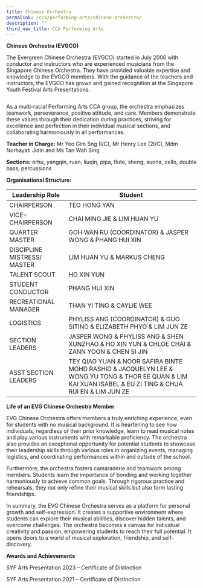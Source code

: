 ```yaml
---
title: Chinese Orchestra
permalink: /cca/performing-arts/chinese-orchestra/
description: ""
third_nav_title: CCA Performing Arts
---
```

**Chinese Orchestra (EVGCO)**

The Evergreen Chinese Orchestra (EVGCO) started in July 2006 with conductor and instructors who are experienced musicians from the Singapore Chinese Orchestra. They have provided valuable expertise and knowledge to the EVGCO members. With the guidance of the teachers and instructors, the EVGCO has grown and gained recognition at the Singapore Youth Festival Arts Presentations.

![]()

As a multi-racial Performing Arts CCA group, the orchestra emphasizes teamwork, perseverance, positive attitude, and care. Members demonstrate these values through their dedication during practices, striving for excellence and perfection in their individual musical sections, and collaborating harmoniously in all performances.

**Teacher in Charge:** Mr Yeo Gim Sng (I/C), Mr Henry Lee (2I/C), Mdm Norhayati Jidin and Ms Tan Wah Sing

 **Sections:** erhu, yangqin, ruan, liuqin, pipa, flute, sheng, suona, cello, double bass, percussions
 
 
 
 **Organisational Structure:**
 
 | Leadership Role | Student                                  |
|---------------------------------|-------------------------------------------------------|
| CHAIRPERSON | TEO HONG YAN                                           |
| VICE-CHAIRPERSON | CHAI MING JIE & LIM HUAN YU                                          |
| QUARTER MASTER | GOH WAN RU (COORDINATOR) & JASPER WONG & PHANG HUI XIN                                            |
| DISCIPLINE MISTRESS/ MASTER          | LIM HUAN YU & MARKUS CHENG                                    |
| TALENT SCOUT                | HO XIN YUN                                     |
| STUDENT CONDUCTOR         | PHANG HUI XIN                                   |
| RECREATIONAL MANAGER                           | THAN YI TING & CAYLIE WEE                    |
| LOGISTICS                 | PHYLISS ANG (COORDINATOR) & GUO SITING & ELIZABETH PHYO & LIM JUN ZE                                    |
| SECTION LEADERS                   | JASPER WONG & PHYLISS ANG & SHEN XUNZHAO & HO XIN YUN & CHLOE CHAI & ZANN YOON & CHEN SI JIN                                 |
ASST SECTION LEADERS         | TEY QIAO YUAN & NOOR SAFIRA BINTE MOHD RASHID & JACQUELYN LEE & WONG YU TONG & THOR EE QUAN & LIM KAI XUAN ISABEL & EU ZI TING & CHUA RUI EN & LIM JUN ZE                               |

**Life of an EVG Chinese Orchestra Member**

EVG Chinese Orchestra offers members a truly enriching experience, even for students with no musical background. It is heartening to see how individuals, regardless of their prior knowledge, learn to read musical notes and play various instruments with remarkable proficiency. The orchestra also provides an exceptional opportunity for potential students to showcase their leadership skills through various roles in organizing events, managing logistics, and coordinating performances within and outside of the school.

Furthermore, the orchestra fosters camaraderie and teamwork among members. Students learn the importance of bonding and working together harmoniously to achieve common goals. Through rigorous practice and rehearsals, they not only refine their musical skills but also form lasting friendships.

In summary, the EVG Chinese Orchestra serves as a platform for personal growth and self-expression. It creates a supportive environment where students can explore their musical abilities, discover hidden talents, and overcome challenges. The orchestra becomes a canvas for individual creativity and passion, empowering students to reach their full potential. It opens doors to a world of musical exploration, friendship, and self-discovery.

**Awards and Achievements**

SYF Arts Presentation 2023 – Certificate of Distinction

SYF Arts Presentation 2021 – Certificate of Distinction